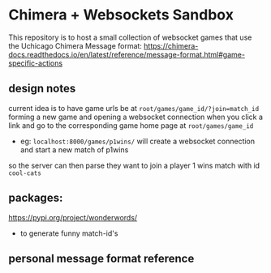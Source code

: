 # Chimera + Websockets Sandbox
This repository is to host a small collection of websocket games
that use the Uchicago Chimera Message format: https://chimera-docs.readthedocs.io/en/latest/reference/message-format.html#game-specific-actions


## design notes
current idea is to have game urls be at `root/games/game_id/?join=match_id`
forming a new game and opening a websocket connection when you click a link 
and go to the corresponding game home page at `root/games/game_id`

- eg: `localhost:8000/games/p1wins/` will create a websocket connection and start a new match of p1wins

so the server can then parse they want to join a player 1 wins match with id `cool-cats`


## packages:
https://pypi.org/project/wonderwords/
- to generate funny match-id's

## personal message format reference 



